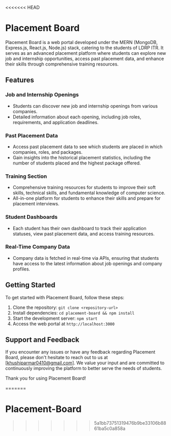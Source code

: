 <<<<<<< HEAD
# Placement Board

Placement Board is a web portal developed under the MERN (MongoDB, Express.js, React.js, Node.js) stack, catering to the students of LDRP ITR. It serves as an advanced placement platform where students can explore new job and internship opportunities, access past placement data, and enhance their skills through comprehensive training resources.

## Features

### Job and Internship Openings
- Students can discover new job and internship openings from various companies.
- Detailed information about each opening, including job roles, requirements, and application deadlines.

### Past Placement Data
- Access past placement data to see which students are placed in which companies, roles, and packages.
- Gain insights into the historical placement statistics, including the number of students placed and the highest package offered.

### Training Section
- Comprehensive training resources for students to improve their soft skills, technical skills, and fundamental knowledge of computer science.
- All-in-one platform for students to enhance their skills and prepare for placement interviews.

### Student Dashboards
- Each student has their own dashboard to track their application statuses, view past placement data, and access training resources.

### Real-Time Company Data
- Company data is fetched in real-time via APIs, ensuring that students have access to the latest information about job openings and company profiles.

## Getting Started
To get started with Placement Board, follow these steps:
1. Clone the repository: `git clone <repository-url>`
2. Install dependencies: `cd placement-board && npm install`
3. Start the development server: `npm start`
4. Access the web portal at `http://localhost:3000`

## Support and Feedback
If you encounter any issues or have any feedback regarding Placement Board, please don't hesitate to reach out to us at [khushiparmar0410@gmail.com]. We value your input and are committed to continuously improving the platform to better serve the needs of students.

Thank you for using Placement Board!

=======
# Placement-Board
>>>>>>> 5a1bb73751319476b9be33106b8861ba5c0a858a

